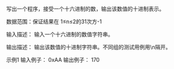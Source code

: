 写出一个程序，接受一个十六进制的数，输出该数值的十进制表示。

数据范围：保证结果在
1≤n≤2的31次方-1

输入描述：
输入一个十六进制的数值字符串。

输出描述：
输出该数值的十进制字符串。不同组的测试用例用\n隔开。

示例1
输入例子：
0xAA
输出例子：
170